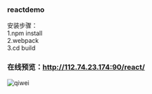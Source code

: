 
### reactdemo
安装步骤：<br/>
1.npm install<br/>
2.webpack<br/>
3.cd build<br/>
### 在线预览：http://112.74.23.174:90/react/
![qiwei](http://112.74.23.174:90/react/img.png "react预览")  

